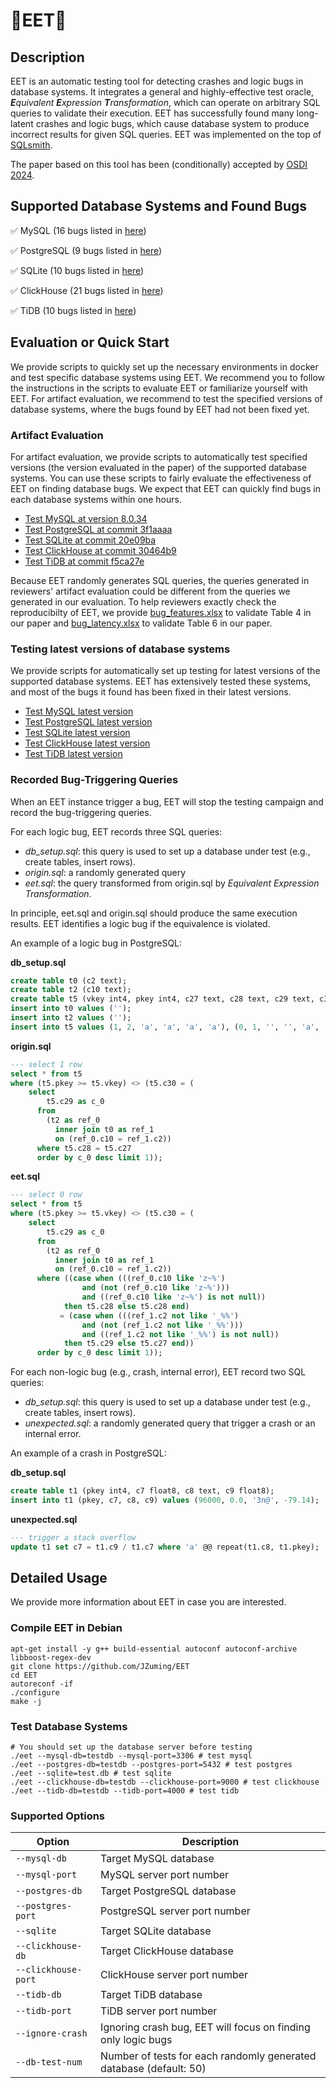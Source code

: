 # 🌟EET🌟

## Description

EET is an automatic testing tool for detecting crashes and logic bugs in database systems. It integrates a general and highly-effective test oracle, _**E**quivalent **E**xpression **T**ransformation_, which can operate on arbitrary SQL queries to validate their execution. EET has successfully found many long-latent crashes and logic bugs, which cause database system to produce incorrect results for given SQL queries. EET was implemented on the top of [SQLsmith](https://github.com/anse1/sqlsmith).

The paper based on this tool has been (conditionally) accepted by [OSDI 2024](https://www.usenix.org/conference/osdi24).

## Supported Database Systems and Found Bugs
✅ MySQL (16 bugs listed in [here](./docs/bugs/mysql_bugs.md))

✅ PostgreSQL (9 bugs listed in [here](./docs/bugs/postgres_bugs.md))

✅ SQLite (10 bugs listed in [here](./docs/bugs/sqlite_bugs.md))

✅ ClickHouse (21 bugs listed in [here](./docs/bugs/clickhouse_bugs.md))

✅ TiDB (10 bugs listed in [here](./docs/bugs/tidb_bugs.md))

## Evaluation or Quick Start

We provide scripts to quickly set up the necessary environments in docker and test specific database systems using EET. We recommend you to follow the instructions in the scripts to evaluate EET or familiarize yourself with EET. For artifact evaluation, we recommend to test the specified versions of database systems, where the bugs found by EET had not been fixed yet.

### Artifact Evaluation

For artifact evaluation, we provide scripts to automatically test specified versions (the version evaluated in the paper) of the supported database systems. You can use these scripts to fairly evaluate the effectiveness of EET on finding database bugs. We expect that EET can quickly find bugs in each database systems within one hours.

- [Test MySQL at version 8.0.34](./docs/test/mysql_test.md)
- [Test PostgreSQL at commit 3f1aaaa](./docs/test/postgres_test.md)
- [Test SQLite at commit 20e09ba](./docs/test/sqlite_test.md)
- [Test ClickHouse at commit 30464b9]()
- [Test TiDB at commit f5ca27e]()

Because EET randomly generates SQL queries, the queries generated in reviewers' artifact evaluation could be different from the queries we generated in our evaluation. To help reviewers exactly check the reproducibilty of EET, we provide [bug_features.xlsx]() to validate Table 4 in our paper and [bug_latency.xlsx]() to validate Table 6 in our paper.

### Testing latest versions of database systems

We provide scripts for automatically set up testing for latest versions of the supported database systems. EET has extensively tested these systems, and most of the bugs it found has been fixed in their latest versions.

- [Test MySQL latest version]()
- [Test PostgreSQL latest version]()
- [Test SQLite latest version]()
- [Test ClickHouse latest version]()
- [Test TiDB latest version]()

### Recorded Bug-Triggering Queries

When an EET instance trigger a bug, EET will stop the testing campaign and record the bug-triggering queries.

For each logic bug, EET records three SQL queries:

- *db_setup.sql*: this query is used to set up a database under test (e.g., create tables, insert rows).
- *origin.sql*: a randomly generated query
- *eet.sql*: the query transformed from origin.sql by _Equivalent Expression Transformation_.

In principle, eet.sql and origin.sql should produce the same execution results. EET identifies a logic bug if the equivalence is violated.

An example of a logic bug in PostgreSQL:

**db_setup.sql**
```sql
create table t0 (c2 text);
create table t2 (c10 text);
create table t5 (vkey int4, pkey int4, c27 text, c28 text, c29 text, c30 text);
insert into t0 values ('');
insert into t2 values ('');
insert into t5 values (1, 2, 'a', 'a', 'a', 'a'), (0, 1, '', '', 'a', 'L');
```

**origin.sql**
```sql
--- select 1 row
select * from t5
where (t5.pkey >= t5.vkey) <> (t5.c30 = (
    select
        t5.c29 as c_0
      from
        (t2 as ref_0
          inner join t0 as ref_1
          on (ref_0.c10 = ref_1.c2))
      where t5.c28 = t5.c27
      order by c_0 desc limit 1));
```

**eet.sql**
```sql
--- select 0 row
select * from t5 
where (t5.pkey >= t5.vkey) <> (t5.c30 = (
    select
        t5.c29 as c_0
      from
        (t2 as ref_0
          inner join t0 as ref_1
          on (ref_0.c10 = ref_1.c2))
      where ((case when (((ref_0.c10 like 'z~%')
                and (not (ref_0.c10 like 'z~%')))
                and ((ref_0.c10 like 'z~%') is not null)) 
            then t5.c28 else t5.c28 end)
           = (case when (((ref_1.c2 not like '_%%')
                and (not (ref_1.c2 not like '_%%')))
                and ((ref_1.c2 not like '_%%') is not null)) 
            then t5.c29 else t5.c27 end))
      order by c_0 desc limit 1));
```

For each non-logic bug (e.g., crash, internal error), EET record two SQL queries:

- *db_setup.sql*: this query is used to set up a database under test (e.g., create tables, insert rows).
- *unexpected.sql*: a randomly generated query that trigger a crash or an internal error.

An example of a crash in PostgreSQL:

**db_setup.sql**
```sql
create table t1 (pkey int4, c7 float8, c8 text, c9 float8);
insert into t1 (pkey, c7, c8, c9) values (96000, 0.0, '3n@', -79.14);
```

**unexpected.sql**
```sql
--- trigger a stack overflow
update t1 set c7 = t1.c9 / t1.c7 where 'a' @@ repeat(t1.c8, t1.pkey);
```

## Detailed Usage

We provide more information about EET in case you are interested.

### Compile EET in Debian
```shell
apt-get install -y g++ build-essential autoconf autoconf-archive libboost-regex-dev
git clone https://github.com/JZuming/EET
cd EET
autoreconf -if
./configure
make -j
```

### Test Database Systems
```shell
# You should set up the database server before testing
./eet --mysql-db=testdb --mysql-port=3306 # test mysql
./eet --postgres-db=testdb --postgres-port=5432 # test postgres
./eet --sqlite=test.db # test sqlite
./eet --clickhouse-db=testdb --clickhouse-port=9000 # test clickhouse
./eet --tidb-db=testdb --tidb-port=4000 # test tidb
```

### Supported Options

| Option | Description |
|----------|----------|
| `--mysql-db` | Target MySQL database | 
| `--mysql-port` | MySQL server port number | 
| `--postgres-db` | Target PostgreSQL database |
| `--postgres-port` | PostgreSQL server port number |
| `--sqlite` | Target SQLite database |
| `--clickhouse-db` | Target ClickHouse database |
| `--clickhouse-port` | ClickHouse server port number |
| `--tidb-db` | Target TiDB database |
| `--tidb-port` | TiDB server port number |
| `--ignore-crash` | Ignoring crash bug, EET will focus on finding only logic bugs |
| `--db-test-num` | Number of tests for each randomly generated database (default: 50) |